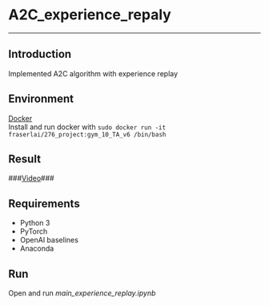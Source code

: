 # **A2C_experience_repaly** #
- - -
## **Introduction** ##
Implemented A2C algorithm with experience replay

## **Environment** ##
[Docker](https://hub.docker.com/r/fraserlai/276_project/tags/)  
Install and run docker with ```sudo docker run -it fraserlai/276_project:gym_10_TA_v6 /bin/bash```

## **Result** ##
###[Video](https://www.youtube.com/watch?v=mIvstl3QufM)###

## **Requirements** ##
* Python 3
* PyTorch
* OpenAI baselines
* Anaconda

## **Run** ##
Open and run *main_experience_replay.ipynb*